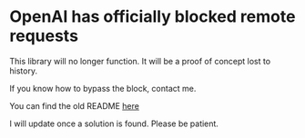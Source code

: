 # OpenAI has officially blocked remote requests
This library will no longer function. It will be a proof of concept lost to history.

If you know how to bypass the block, contact me.

You can find the old README [here](https://github.com/acheong08/ChatGPT/blob/main/README.old.md)

I will update once a solution is found. Please be patient.
